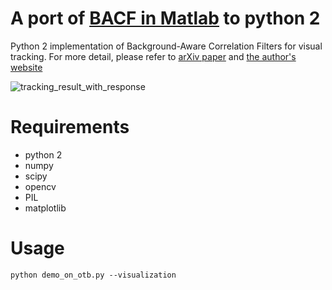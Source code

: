 # A port of [BACF in Matlab](http://www.hamedkiani.com/bacf.html) to python 2


Python 2 implementation of Background-Aware Correlation Filters for visual tracking. For more detail, please refer to
[arXiv paper](https://arxiv.org/abs/1703.04590) and [the author's website ](http://www.hamedkiani.com/bacf.html)


![tracking_result_with_response](https://user-images.githubusercontent.com/12559799/30769981-61fa6fea-a060-11e7-9c0a-854131931867.png)

# Requirements
- python 2
- numpy
- scipy
- opencv
- PIL
- matplotlib

# Usage
 `python demo_on_otb.py --visualization`